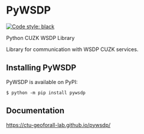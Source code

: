 # PyWSDP

[![Code style: black](https://img.shields.io/badge/code%20style-black-000000.svg)](https://github.com/psf/black)

Python CUZK WSDP Library

Library for communication with WSDP CUZK services.

## Installing PyWSDP

PyWSDP is available on PyPI:

```console
$ python -m pip install pywsdp
```

## Documentation

https://ctu-geoforall-lab.github.io/pywsdp/
